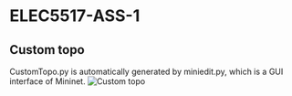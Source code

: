 # ELEC5517-ASS-1
## Custom topo
CustomTopo.py is automatically generated by miniedit.py, which is a GUI interface of Mininet.
![Custom topo](https://github.com/Ray-inthebox/ELEC5517-ASS-1/raw/master/custom%20topo.png)
